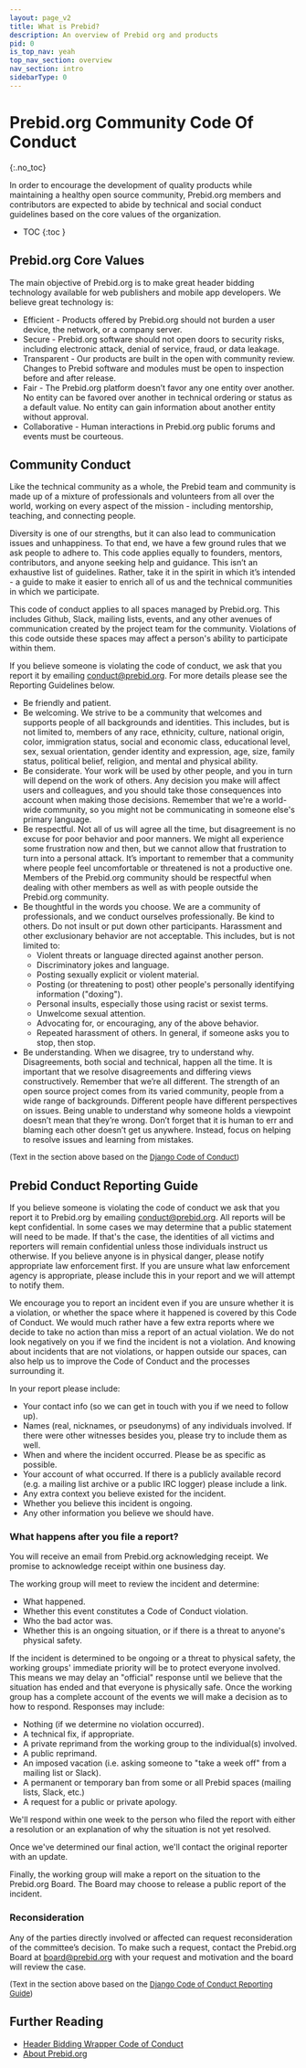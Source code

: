 ```yaml
---
layout: page_v2
title: What is Prebid?
description: An overview of Prebid org and products
pid: 0
is_top_nav: yeah
top_nav_section: overview
nav_section: intro
sidebarType: 0
---
```




# Prebid.org Community Code Of Conduct
{:.no_toc}

In order to encourage the development of quality products while maintaining a healthy open source community, Prebid.org members and contributors are expected to abide by technical and social conduct guidelines based on the core values of the organization.

* TOC
{:toc }

## Prebid.org Core Values

The main objective of Prebid.org is to make great header bidding technology available for web publishers and mobile app developers. We believe great technology is:

+ Efficient - Products offered by Prebid.org should not burden a user device, the network, or a company server.
+ Secure - Prebid.org software should not open doors to security risks, including electronic attack, denial of service, fraud, or data leakage.
+ Transparent - Our products are built in the open with community review. Changes to Prebid software and modules must be open to inspection before and after release.
+ Fair - The Prebid.org platform doesn’t favor any one entity over another. No entity can be favored over another in technical ordering or status as a default value. No entity can gain information about another entity without approval.
+ Collaborative - Human interactions in Prebid.org public forums and events must be courteous.  

## Community Conduct

Like the technical community as a whole, the Prebid team and community is made up of a mixture of professionals and volunteers from all over the world, working on every aspect of the mission - including mentorship, teaching, and connecting people.

Diversity is one of our strengths, but it can also lead to communication issues and unhappiness. To that end, we have a few ground rules that we ask people to adhere to. This code applies equally to founders, mentors, contributors, and anyone seeking help and guidance. This isn’t an exhaustive list of guidelines. Rather, take it in the spirit in which it’s intended - a guide to make it easier to enrich all of us and the technical communities in which we participate.

This code of conduct applies to all spaces managed by Prebid.org. This includes Github, Slack, mailing lists, events, and any other avenues of communication created by the project team for the community. Violations of this code outside these spaces may affect a person's ability to participate within them.

If you believe someone is violating the code of conduct, we ask that you report it by emailing conduct@prebid.org. For more details please see the Reporting Guidelines below. 

+ Be friendly and patient.
+ Be welcoming. We strive to be a community that welcomes and supports people of all backgrounds and identities. This includes, but is not limited to, members of any race, ethnicity, culture, national origin, color, immigration status, social and economic class, educational level, sex, sexual orientation, gender identity and expression, age, size, family status, political belief, religion, and mental and physical ability.
+ Be considerate. Your work will be used by other people, and you in turn will depend on the work of others. Any decision you make will affect users and colleagues, and you should take those consequences into account when making those decisions. Remember that we're a world-wide community, so you might not be communicating in someone else's primary language.
+ Be respectful. Not all of us will agree all the time, but disagreement is no excuse for poor behavior and poor manners. We might all experience some frustration now and then, but we cannot allow that frustration to turn into a personal attack. It’s important to remember that a community where people feel uncomfortable or threatened is not a productive one. Members of the Prebid.org community should be respectful when dealing with other members as well as with people outside the Prebid.org community.
+ Be thoughtful in the words you choose. We are a community of professionals, and we conduct ourselves professionally. Be kind to others. Do not insult or put down other participants. Harassment and other exclusionary behavior are not acceptable. This includes, but is not limited to:
    + Violent threats or language directed against another person.
    + Discriminatory jokes and language.
    + Posting sexually explicit or violent material.
    + Posting (or threatening to post) other people's personally identifying information ("doxing").
    + Personal insults, especially those using racist or sexist terms.
    + Unwelcome sexual attention.
    + Advocating for, or encouraging, any of the above behavior.
    + Repeated harassment of others. In general, if someone asks you to stop, then stop.
+ Be understanding. When we disagree, try to understand why. Disagreements, both social and technical, happen all the time. It is important that we resolve disagreements and differing views constructively. Remember that we’re all different. The strength of an open source project comes from its varied community, people from a wide range of backgrounds. Different people have different perspectives on issues. Being unable to understand why someone holds a viewpoint doesn’t mean that they’re wrong. Don’t forget that it is human to err and blaming each other doesn’t get us anywhere. Instead, focus on helping to resolve issues and learning from mistakes.

<font size="-1">(Text in the section above based on the <a href="https://www.djangoproject.com/conduct/">Django Code of Conduct</a>)</font>

## Prebid Conduct Reporting Guide

If you believe someone is violating the code of conduct we ask that you report it to Prebid.org by emailing conduct@prebid.org. All reports will be kept confidential. In some cases we may determine that a public statement will need to be made. If that's the case, the identities of all victims and reporters will remain confidential unless those individuals instruct us otherwise.
If you believe anyone is in physical danger, please notify appropriate law enforcement first. If you are unsure what law enforcement agency is appropriate, please include this in your report and we will attempt to notify them.

We encourage you to report an incident even if you are unsure whether it is a violation, or whether the space where it happened is covered by this Code of Conduct. We would much rather have a few extra reports where we decide to take no action than miss a report of an actual violation. We do not look negatively on you if we find the incident is not a violation. And knowing about incidents that are not violations, or happen outside our spaces, can also help us to improve the Code of Conduct and the processes surrounding it.

In your report please include:

+ Your contact info (so we can get in touch with you if we need to follow up).
+ Names (real, nicknames, or pseudonyms) of any individuals involved. If there were other witnesses besides you, please try to include them as well.
+ When and where the incident occurred. Please be as specific as possible.
+ Your account of what occurred. If there is a publicly available record (e.g. a mailing list archive or a public IRC logger) please include a link.
+ Any extra context you believe existed for the incident.
+ Whether you believe this incident is ongoing.
+ Any other information you believe we should have.

### What happens after you file a report?

You will receive an email from Prebid.org acknowledging receipt. We promise to acknowledge receipt within one business day.

The working group will meet to review the incident and determine:

+ What happened.
+ Whether this event constitutes a Code of Conduct violation.
+ Who the bad actor was.
+ Whether this is an ongoing situation, or if there is a threat to anyone's physical safety.

If the incident is determined to be ongoing or a threat to physical safety, the working groups' immediate priority will be to protect everyone involved. This means we may delay an "official" response until we believe that the situation has ended and that everyone is physically safe.
Once the working group has a complete account of the events we will make a decision as to how to respond. Responses may include:

+ Nothing (if we determine no violation occurred).
+ A technical fix, if appropriate.
+ A private reprimand from the working group to the individual(s) involved.
+ A public reprimand.
+ An imposed vacation (i.e. asking someone to "take a week off" from a mailing list or Slack).
+ A permanent or temporary ban from some or all Prebid spaces (mailing lists, Slack, etc.)
+ A request for a public or private apology.

We'll respond within one week to the person who filed the report with either a resolution or an explanation of why the situation is not yet resolved.

Once we've determined our final action, we'll contact the original reporter with an update.

Finally, the working group will make a report on the situation to the Prebid.org Board. The Board may choose to release a public report of the incident.

### Reconsideration

Any of the parties directly involved or affected can request reconsideration of the committee’s decision. To make such a request, contact the Prebid.org Board at board@prebid.org with your request and motivation and the board will review the case.

<font size="-1">(Text in the section above based on the <a href="https://www.djangoproject.com/conduct/reporting/">Django Code of Conduct Reporting Guide</a>)</font>

## Further Reading

+ [Header Bidding Wrapper Code of Conduct](/wrapper_code_of_conduct.html)
+ [About Prebid.org](/overview/what-is-prebid-org.html)
